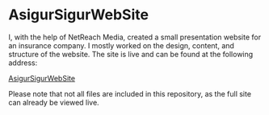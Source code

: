 # AsigurSigurWebSite

I, with the help of NetReach Media, created a small presentation website for an insurance company. I mostly worked on the design, content, and structure of the website. The site is live and can be found at the following address:

[AsigurSigurWebSite](https://asigursigur.ro/)

Please note that not all files are included in this repository, as the full site can already be viewed live.

